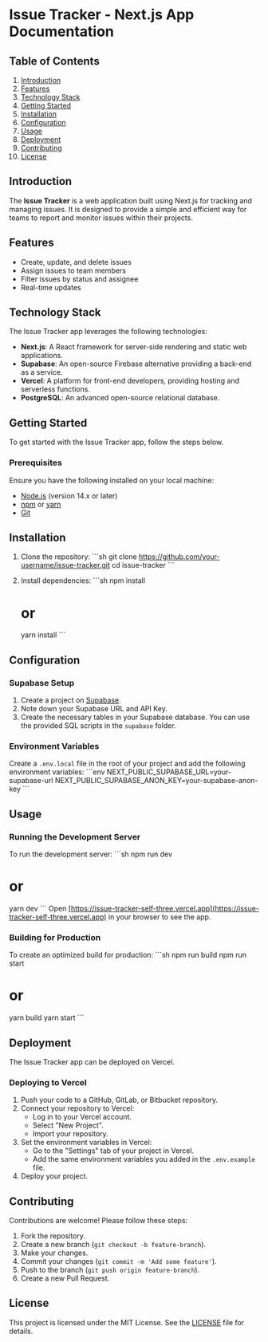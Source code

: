 
# Issue Tracker - Next.js App Documentation

## Table of Contents
1. [Introduction](#introduction)
2. [Features](#features)
3. [Technology Stack](#technology-stack)
4. [Getting Started](#getting-started)
5. [Installation](#installation)
6. [Configuration](#configuration)
7. [Usage](#usage)
8. [Deployment](#deployment)
9. [Contributing](#contributing)
10. [License](#license)

## Introduction
The **Issue Tracker** is a web application built using Next.js for tracking and managing issues. It is designed to provide a simple and efficient way for teams to report and monitor issues within their projects.

## Features
- Create, update, and delete issues
- Assign issues to team members
- Filter issues by status and assignee
- Real-time updates

## Technology Stack
The Issue Tracker app leverages the following technologies:
- **Next.js**: A React framework for server-side rendering and static web applications.
- **Supabase**: An open-source Firebase alternative providing a back-end as a service.
- **Vercel**: A platform for front-end developers, providing hosting and serverless functions.
- **PostgreSQL**: An advanced open-source relational database.

## Getting Started
To get started with the Issue Tracker app, follow the steps below.

### Prerequisites
Ensure you have the following installed on your local machine:
- [Node.js](https://nodejs.org/) (version 14.x or later)
- [npm](https://www.npmjs.com/) or [yarn](https://yarnpkg.com/)
- [Git](https://git-scm.com/)

## Installation
1. Clone the repository:
    \`\`\`sh
    git clone https://github.com/your-username/issue-tracker.git
    cd issue-tracker
    \`\`\`

2. Install dependencies:
    \`\`\`sh
    npm install
    # or
    yarn install
    \`\`\`

## Configuration
### Supabase Setup
1. Create a project on [Supabase](https://supabase.io/).
2. Note down your Supabase URL and API Key.
3. Create the necessary tables in your Supabase database. You can use the provided SQL scripts in the `supabase` folder.

### Environment Variables
Create a `.env.local` file in the root of your project and add the following environment variables:
\`\`\`env
NEXT_PUBLIC_SUPABASE_URL=your-supabase-url
NEXT_PUBLIC_SUPABASE_ANON_KEY=your-supabase-anon-key
\`\`\`

## Usage
### Running the Development Server
To run the development server:
\`\`\`sh
npm run dev
# or
yarn dev
\`\`\`
Open [https://issue-tracker-self-three.vercel.app](https://issue-tracker-self-three.vercel.app) in your browser to see the app.

### Building for Production
To create an optimized build for production:
\`\`\`sh
npm run build
npm run start
# or
yarn build
yarn start
\`\`\`

## Deployment
The Issue Tracker app can be deployed on Vercel.

### Deploying to Vercel
1. Push your code to a GitHub, GitLab, or Bitbucket repository.
2. Connect your repository to Vercel:
    - Log in to your Vercel account.
    - Select "New Project".
    - Import your repository.
3. Set the environment variables in Vercel:
    - Go to the "Settings" tab of your project in Vercel.
    - Add the same environment variables you added in the `.env.example` file.
4. Deploy your project.

## Contributing
Contributions are welcome! Please follow these steps:
1. Fork the repository.
2. Create a new branch (`git checkout -b feature-branch`).
3. Make your changes.
4. Commit your changes (`git commit -m 'Add some feature'`).
5. Push to the branch (`git push origin feature-branch`).
6. Create a new Pull Request.

## License
This project is licensed under the MIT License. See the [LICENSE](LICENSE) file for details.

